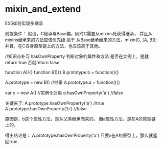 # mixin_and_extend
ES5如何实现多继承

前提条件：
假设，C继承与Base类，同时C需要从mixins处获得继承，
并且从mixins继承来的方法应该优先级 高于 从Base继承而来的方法，mixin(C, [A, B]);
并且，在C自身原型链上的方法，也应该高于其他。



//知识点补习
hasOwnProperty   判断对象的属性和方法   是否在实例上，是就return true  否就return false

function A(){}
function B(){}
B.prototype.b = function(){}

A.prototype = new B() //继承
A.prototype.a = function(){}

var o = new A()       //实例化对象
o.hasOwnProperty('a')    //false

关键来了:
A.prototype.hasOwnProperty('a')   //true
A.prototype.hasOwnProperty('b')   //false

原因是，b这个属性方法，是从父类继承而来的。
而a属性方法，是在A的原型链上的。

得出结论是：
A.prototype.hasOwnProperty('x')   只要x在A的原型上，那么就返回true